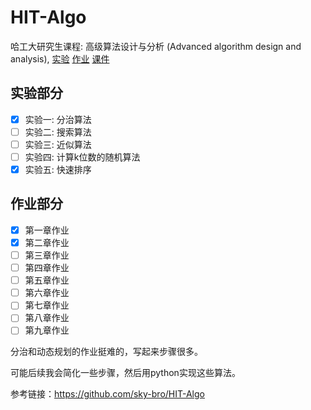 # HIT-Algo

哈工大研究生课程: 高级算法设计与分析 (Advanced algorithm design and analysis), [实验](./lab) [作业](./homework) [课件](./slides)

## 实验部分

* [x] 实验一: 分治算法
* [ ] 实验二: 搜索算法
* [ ] 实验三: 近似算法
* [ ] 实验四: 计算k位数的随机算法
* [x] 实验五: 快速排序

## 作业部分

* [x] 第一章作业
* [x] 第二章作业
* [ ] 第三章作业
* [ ] 第四章作业
* [ ] 第五章作业
* [ ] 第六章作业
* [ ] 第七章作业
* [ ] 第八章作业
* [ ] 第九章作业

分治和动态规划的作业挺难的，写起来步骤很多。

可能后续我会简化一些步骤，然后用python实现这些算法。


参考链接：https://github.com/sky-bro/HIT-Algo
